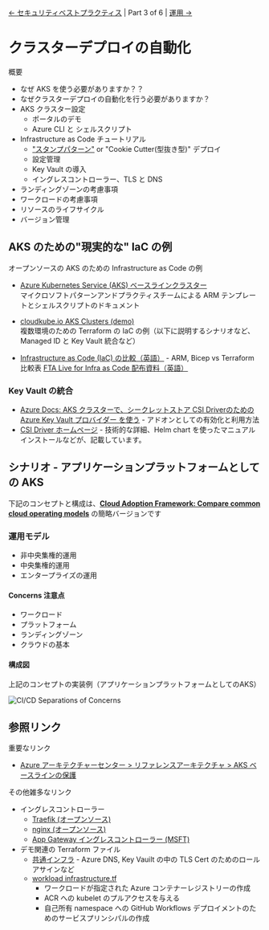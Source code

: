 
[&larr; セキュリティベストプラクティス](./2-security-best-practices.md) | Part 3 of 6 | [運用 &rarr;](./4-operations.md)

# クラスターデプロイの自動化

概要

- なぜ AKS を使う必要がありますか？？
- なぜクラスターデプロイの自動化を行う必要がありますか？
- AKS クラスター設定
  - ポータルのデモ
  - Azure CLI と シェルスクリプト
- Infrastructure as Code チュートリアル
  - ["スタンプパターン"](https://docs.microsoft.com/azure/architecture/patterns/deployment-stamp) or "Cookie Cutter(型抜き型)" デプロイ
  - 設定管理
  - Key Vault の導入
  - イングレスコントローラー、TLS と DNS
- ランディングゾーンの考慮事項
- ワークロードの考慮事項
- リソースのライフサイクル
- バージョン管理
 
## AKS のための"現実的な" IaC の例

オープンソースの AKS のための Infrastructure as Code の例

- [Azure Kubernetes Service (AKS) ベースラインクラスター](https://github.com/mspnp/aks-baseline/)  
  マイクロソフトパターンアンドプラクティスチームによる ARM テンプレートとシェルスクリプトのドキュメント
  
- [cloudkube.io AKS Clusters (demo)](https://github.com/julie-ng/cloudkube-aks-clusters)  
  複数環境のための Terraform の IaC の例（以下に説明するシナリオなど、 Managed ID と Key Vault  統合など）

- [Infrastructure as Code (IaC) の比較（英語）](https://github.com/Azure/FTALive-Sessions/tree/main/content/devops/cicd-infra#infrastructure-as-code-iac-comparison) - ARM, Bicep vs Terraform 比較表 [FTA Live for Infra as Code 配布資料（英語）](https://github.com/Azure/FTALive-Sessions/tree/main/content/devops/cicd-infra#infrastructure-as-code-iac-comparison)

### Key Vault の統合

- [Azure Docs: AKS クラスターで、シークレットストア CSI Driverのための Azure Key Vault プロバイダー を使う](https://docs.microsoft.com/azure/aks/csi-secrets-store-driver) - アドオンとしての有効化と利用方法
- [CSI Driver ホームページ](https://azure.github.io/secrets-store-csi-driver-provider-azure/docs/) - 技術的な詳細、Helm chart を使ったマニュアルインストールなどが、記載しています。

## シナリオ - アプリケーションプラットフォームとしての AKS

下記のコンセプトと構成は、**[Cloud Adoption Framework: Compare common cloud operating models](https://docs.microsoft.com/en-us/azure/cloud-adoption-framework/operating-model/compare)** の簡略バージョンです

### 運用モデル

- 非中央集権的運用
- 中央集権的運用
- エンタープライズの運用

#### Concerns 注意点

- ワークロード
- プラットフォーム
- ランディングゾーン
- クラウドの基本

#### 構成図

上記のコンセプトの実装例（アプリケーションプラットフォームとしてのAKS）

![CI/CD Separations of Concerns](../images/cicd-separation-of-concerns.png)

## 参照リンク

重要なリンク

- [Azure アーキテクチャーセンター >  リファレンスアーキテクチャ > AKS ベースラインの保護](https://docs.microsoft.com/azure/architecture/reference-architectures/containers/aks/secure-baseline-aks)

その他雑多なリンク

- イングレスコントローラー
  - [Traefik (オープンソース)](https://doc.traefik.io/traefik/providers/kubernetes-ingress/)
  - [nginx (オープンソース)](https://kubernetes.github.io/ingress-nginx/)
  - [App Gateway イングレスコントローラー (MSFT)](https://docs.microsoft.com/en-us/azure/application-gateway/ingress-controller-overview)
- デモ関連の Terraform ファイル
  - [共通インフラ](https://github.com/julie-ng/cloudkube-shared-infra) - Azure DNS, Key Vauilt の中の TLS Cert のためのロールアサインなど
  - [workload infrastructure.tf](https://github.com/julie-ng/cloud-architecture-review/blob/main/infrastructure.tf)
    - ワークロードが指定された Azure コンテナーレジストリーの作成
    - ACR への kubelet のプルアクセスを与える
    - 自己所有 namespace への GitHub Workflows デプロイメントのためのサービスプリンシパルの作成
